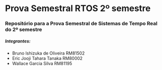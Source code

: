 # Prova Semestral RTOS 2º semestre

### Repositório para a Prova Semestral de Sistemas de Tempo Real do 2º semestre

##### Integrantes:
- Bruno Ishizuka de Oliveira RM81502
- Eric Jooji Tahara Tanaka RM80002
- Wallace Garcia Silva RM81195